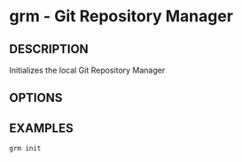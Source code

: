 # grm - Git Repository Manager
## DESCRIPTION
Initializes the local Git Repository Manager
## OPTIONS
## EXAMPLES
```bash
grm init
```
